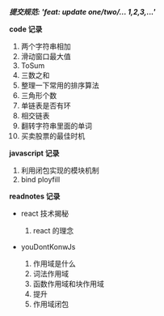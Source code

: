 **_提交规范: 'feat: update one/two/... 1,2,3,...'_**

**code 记录**

1. 两个字符串相加
2. 滑动窗口最大值
3. ToSum
4. 三数之和
5. 整理一下常用的排序算法
6. 三角形个数
7. 单链表是否有环
8. 相交链表
9. 翻转字符串里面的单词
10. 买卖股票的最佳时机

**javascript 记录**

1. 利用闭包实现的模块机制
2. bind ployfill

**readnotes 记录**

- react 技术揭秘

  1. react 的理念

- youDontKonwJs

  1. 作用域是什么
  2. 词法作用域
  3. 函数作用域和块作用域
  4. 提升
  5. 作用域闭包
